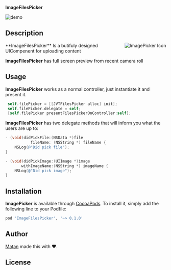 
**ImageFilesPicker**

![demo](http://gifimgs.com/res/0416/57065e786bd4a151447737.gif)

## Description

<img src="https://i.imgflip.com/121euk.gif" alt="ImagePicker Icon" align="right" />
**ImageFilesPicker** Is a butifuly designed UICompenent for uploading content

**ImageFilesPicker** has full screen preview from recent camera roll

## Usage

**ImageFilesPicker** works as a normal controller, just instantiate it and present it.

```objectivec
 self.filePicker = [[JVTFilesPicker alloc] init];
 self.filePicker.delegate = self;
 [self.filePicker presentFilesPickerOnController:self];
```

**ImageFilesPicker** has two delegate methods that will inform you what the users are up to:

```objectivec
- (void)didPickFile:(NSData *)file
           fileName: (NSString *) fileName {
    NSLog(@"Did pick file");
}

- (void)didPickImage:(UIImage *)image
       withImageName:(NSString *) imageName {
    NSLog(@"Did pick image");
}
```


## Installation

**ImagePicker** is available through [CocoaPods](http://cocoapods.org). To install
it, simply add the following line to your Podfile:

```ruby
pod 'ImageFilesPicker', '~> 0.1.0'
```


## Author

[Matan](https://github.com/mcmatan) made this with ❤️.

## License
